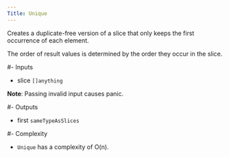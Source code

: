```yaml
---
Title: Unique
---
```


Creates a duplicate-free version of a slice that only
keeps the first occurrence of each element.

The order of result values is determined by the order
they occur in the slice.

#- Inputs
- slice `[]anything`

**Note**: Passing invalid input causes panic.

#- Outputs
- first `sameTypeAsSlices`

#- Complexity
- `Unique` has a complexity of O(n).